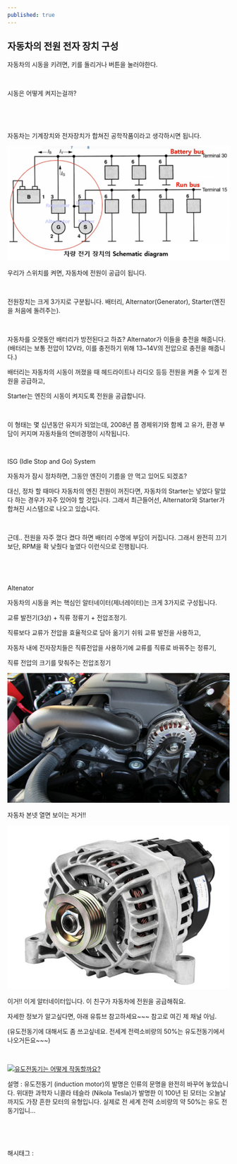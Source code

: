 ```yaml
---
published: true
---
```

## 자동차의 전원 전자 장치 구성

자동차의 시동을 키려면, 키를 돌리거나 버튼을 눌러야한다.

​

시동은 어떻게 켜지는걸까?

​

​

자동차는 기계장치와 전자장치가 합쳐진 공학작품이라고 생각하시면 됩니다.

![0](/assets/img/222684437587/0.png)

우리가 스위치를 켜면, 자동차에 전원이 공급이 됩니다.

​

전원장치는 크게 3가지로 구분됩니다. 배터리, Alternator(Generator), Starter(엔진을 처음에 돌려주는).

​

자동차를 오랫동안 배터리가 방전된다고 하죠? Alternator가 이들을 충전을 해줍니다.(배터리는 보통 전압이 12V라, 이를 충전하기 위해 13~14V의 전압으로 충전을 해줍니다.)

배터리는 자동차의 시동이 꺼졌을 때 헤드라이트나 라디오 등등 전원을 켜줄 수 있게 전원을 공급하고,

Starter는 엔진의 시동이 켜지도록 전원을 공급합니다.

​

이 형태는 몇 십년동안 유지가 되었는데, 2008년 쯤 경제위기와 함께 고 유가, 환경 부담이 커지며 자동차들의 연비경쟁이 시작됩니다.

​

ISG (Idle Stop and Go) System

자동차가 잠시 정차하면, 그동안 엔진이 기름을 안 먹고 있어도 되겠죠?

대신, 정차 할 때마다 자동차의 엔진 전원이 꺼진다면, 자동차의 Starter는 넣었다 말았다 하는 경우가 자주 있어야 할 것입니다. 그래서 최근들어선, Alternator와 Starter가 합쳐진 시스템으로 나오고 있습니다.

​

근데.. 전원을 자주 껐다 켰다 하면 배터리 수명에 부담이 커집니다. 그래서 완전히 끄기보단, RPM을 확 낮췄다 높였다 이런식으로 진행됩니다.

​

​

Altenator

자동차의 시동을 켜는 핵심인 알터네이터(제너레이터)는 크게 3가지로 구성됩니다.

교류 발전기(3상) + 직류 정류기 + 전압조정기.

직류보다 교류가 전압을 효율적으로 담아 옮기기 쉬워 교류 발전을 사용하고,

자동차 내에 전자장치들은 직류전압을 사용하기에 교류를 직류로 바꿔주는 정류기,

직류 전압의 크기를 맞춰주는 전압조정기

![1](/assets/img/222684437587/1.png)

자동차 본넷 열면 보이는 저거!!

![2](/assets/img/222684437587/2.png)

이거!! 이게 알터네이터입니다. 이 친구가 자동차에 전원을 공급해줘요.

자세한 정보가 알고싶다면, 아래 유튜브 참고하세요~~~ 참고로 여긴 제 채널 아님.

(유도전동기에 대해서도 좀 쓰고싶네요. 전세계 전력소비량의 50%는 유도전동기에서 나오거든요~~~)

​

[![유도전동기는 어떻게 작동할까요?](https://i.ytimg.com/vi/8u9qSObDluU/hqdefault.jpg)](https://youtu.be/8u9qSObDluU)

설명 : 유도전동기 (induction motor)의 발명은 인류의 문명을 완전히 바꾸어 놓았습니다. 위대한 과학자 니콜라 테슬라 (Nikola Tesla)가 발명한 이 100년 된 모터는 오늘날까지도 가장 흔한 모터의 유형입니다. 실제로 전 세계 전력 소비량의 약 50%는 유도 전동기입니...

​

​

 해시태그 : 